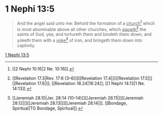 # 1 Nephi 13:5

> And the angel said unto me: Behold the formation of a <u>church</u>[^a] which is most abominable above all other churches, which <u>slayeth</u>[^b] the saints of God, yea, and tortureth them and bindeth them down, and yoketh them with a <u>yoke</u>[^c] of iron, and bringeth them down into captivity.

[1 Nephi 13:5](https://www.churchofjesuschrist.org/study/scriptures/bofm/1-ne/13?lang=eng&id=p5#p5)


[^a]: [[2 Nephi 10.16|2 Ne. 10:16]].  
[^b]: [[Revelation 17.3|Rev. 17:6 (3–6)]][[Revelation 17.4|]][[Revelation 17.5|]][[Revelation 17.6|]]; [[Revelation 18.24|18:24]]; [[1 Nephi 14.13|1 Ne. 14:13]].  
[^c]: [[Jeremiah 28.10|Jer. 28:14 (10–14)]][[Jeremiah 28.11|]][[Jeremiah 28.12|]][[Jeremiah 28.13|]][[Jeremiah 28.14|]]. [[Bondage, Spiritual|TG Bondage, Spiritual]].  
